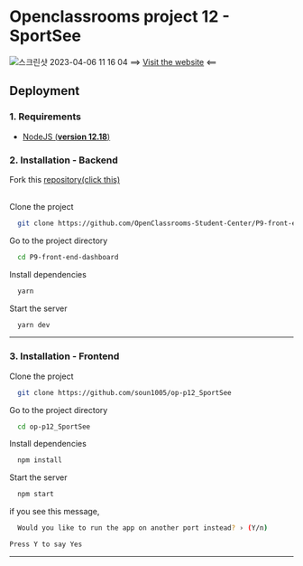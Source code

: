 
# Openclassrooms project 12 - SportSee
![스크린샷 2023-04-06 11 16 04](https://user-images.githubusercontent.com/79379473/230332354-f1923ebc-f6c5-4ee7-8267-eb407bb54c3b.png)
==> [Visit the website](lustrous-muffin-df6952.netlify.app/) <==

## Deployment


### 1. Requirements

  - [NodeJS (**version 12.18**)](https://nodejs.org/en/)


### 2. Installation - Backend


 Fork this [repository(click this)](https://github.com/OpenClassrooms-Student-Center/P9-front-end-dashboard)

\
Clone the project

```bash
  git clone https://github.com/OpenClassrooms-Student-Center/P9-front-end-dashboard
```

Go to the project directory

```bash
  cd P9-front-end-dashboard
```

Install dependencies

```bash
  yarn
```

Start the server

```bash
  yarn dev
```

---

### 3. Installation - Frontend

Clone the project

```bash
  git clone https://github.com/soun1005/op-p12_SportSee
```

Go to the project directory

```bash
  cd op-p12_SportSee
```

Install dependencies

```bash
  npm install
```

Start the server

```bash
  npm start
```

if you see this message,

```bash
  Would you like to run the app on another port instead? › (Y/n)
```
    Press Y to say Yes

---
